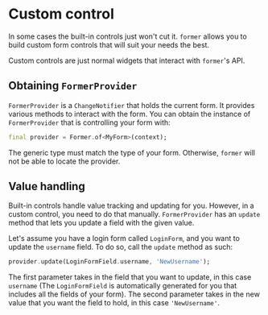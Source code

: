 # Custom control

In some cases the built-in controls just won't cut it.
`former` allows you to build custom form controls that will suit your needs the best.

Custom controls are just normal widgets that interact with `former`'s API.

## Obtaining `FormerProvider`

`FormerProvider` is a `ChangeNotifier` that holds the current form.
It provides various methods to interact with the form.
You can obtain the instance of `FormerProvider` that is controlling your form with:

```dart
final provider = Former.of<MyForm>(context);
```

The generic type must match the type of your form. Otherwise, `former` will not be able to locate
the provider.

## Value handling

Built-in controls handle value tracking and updating for you.
However, in a custom control, you need to do that manually.
`FormerProvider` has an `update` method that lets you update a field with the given value.

Let's assume you have a login form called `LoginForm`, and you want to update the `username` field.
To do so, call the `update` method as such:

```dart
provider.update(LoginFormField.username, 'NewUsername');
```

The first parameter takes in the field that you want to update, in this case `username` 
(The `LoginFormField` is automatically generated for you that includes all the fields of your form).
The second parameter takes in the new value that you want the field to hold, in this case `'NewUsername'`.
